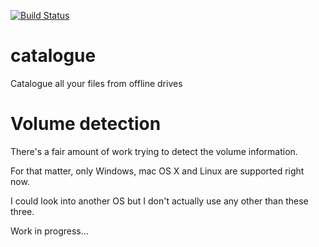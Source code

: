 [![Build Status](https://travis-ci.com/creativeprojects/catalogue.svg?branch=master)](https://travis-ci.com/creativeprojects/catalogue)

# catalogue

Catalogue all your files from offline drives

# Volume detection

There's a fair amount of work trying to detect the volume information.

For that matter, only Windows, mac OS X and Linux are supported right now.

I could look into another OS but I don't actually use any other than these three.

Work in progress...

